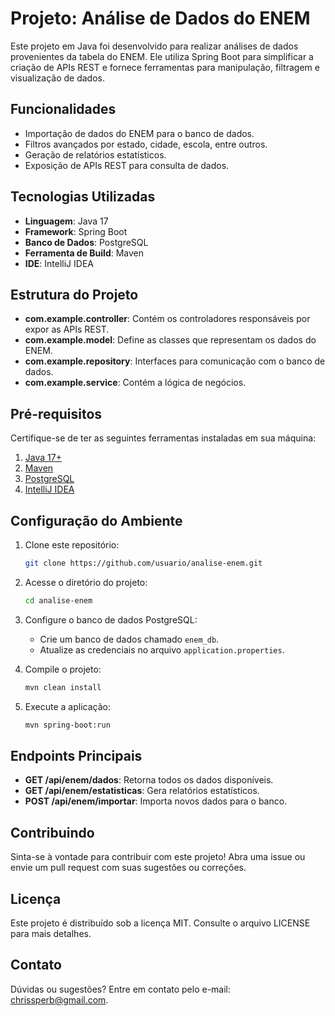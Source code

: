 # Projeto: Análise de Dados do ENEM

Este projeto em Java foi desenvolvido para realizar análises de dados provenientes da tabela do ENEM. Ele utiliza Spring Boot para simplificar a criação de APIs REST e fornece ferramentas para manipulação, filtragem e visualização de dados.

## Funcionalidades

- Importação de dados do ENEM para o banco de dados.
- Filtros avançados por estado, cidade, escola, entre outros.
- Geração de relatórios estatísticos.
- Exposição de APIs REST para consulta de dados.

## Tecnologias Utilizadas

- **Linguagem**: Java 17
- **Framework**: Spring Boot
- **Banco de Dados**: PostgreSQL
- **Ferramenta de Build**: Maven
- **IDE**: IntelliJ IDEA

## Estrutura do Projeto

- **com.example.controller**: Contém os controladores responsáveis por expor as APIs REST.
- **com.example.model**: Define as classes que representam os dados do ENEM.
- **com.example.repository**: Interfaces para comunicação com o banco de dados.
- **com.example.service**: Contém a lógica de negócios.

## Pré-requisitos

Certifique-se de ter as seguintes ferramentas instaladas em sua máquina:

1. [Java 17+](https://www.oracle.com/java/technologies/javase-downloads.html)
2. [Maven](https://maven.apache.org/install.html)
3. [PostgreSQL](https://www.postgresql.org/download/)
4. [IntelliJ IDEA](https://www.jetbrains.com/idea/)

## Configuração do Ambiente

1. Clone este repositório:
   ```bash
   git clone https://github.com/usuario/analise-enem.git
   ```

2. Acesse o diretório do projeto:
   ```bash
   cd analise-enem
   ```

3. Configure o banco de dados PostgreSQL:
   - Crie um banco de dados chamado `enem_db`.
   - Atualize as credenciais no arquivo `application.properties`.

4. Compile o projeto:
   ```bash
   mvn clean install
   ```

5. Execute a aplicação:
   ```bash
   mvn spring-boot:run
   ```

## Endpoints Principais

- **GET /api/enem/dados**: Retorna todos os dados disponíveis.
- **GET /api/enem/estatisticas**: Gera relatórios estatísticos.
- **POST /api/enem/importar**: Importa novos dados para o banco.

## Contribuindo

Sinta-se à vontade para contribuir com este projeto! Abra uma issue ou envie um pull request com suas sugestões ou correções.

## Licença

Este projeto é distribuído sob a licença MIT. Consulte o arquivo LICENSE para mais detalhes.

## Contato

Dúvidas ou sugestões? Entre em contato pelo e-mail: [chrissperb@gmail.com](mailto:chrissperb@gmail.com).

